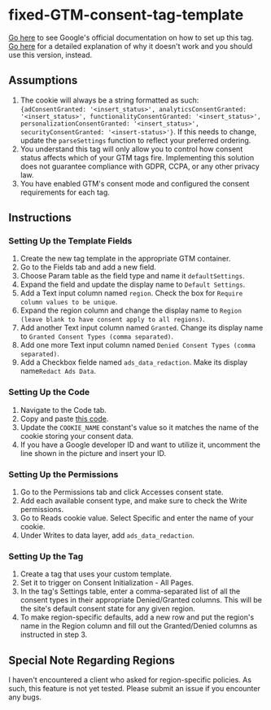 # fixed-GTM-consent-tag-template
[Go here](https://developers.google.com/tag-platform/tag-manager/templates/consent-apis) to see Google's official documentation on how to set up this tag.
[Go here]() for a detailed explanation of why it doesn't work and you should use this version, instead.
## Assumptions
1. The cookie will always be a string formatted as such: `{adConsentGranted: '<insert_status>', analyticsConsentGranted: '<insert_status>', functionalityConsentGranted: '<insert_status>', personalizationConsentGranted: '<insert_status>', securityConsentGranted: '<insert-status>'}`.  If this needs to change, update the `parseSettings` function to reflect your preferred ordering.
2. You understand this tag will only allow you to control how consent status affects which of your GTM tags fire. Implementing this solution does not guarantee compliance with GDPR, CCPA, or any other privacy law.
3. You have enabled GTM's consent mode and configured the consent requirements for each tag.
## Instructions
### Setting Up the Template Fields
1. Create the new tag template in the appropriate GTM container.
2. Go to the Fields tab and add a new field.
3. Choose Param table as the field type and name it `defaultSettings`.
4. Expand the field and update the display name to `Default Settings`.
5. Add a Text input column named `region`. Check the box for `Require column values to be unique`.
6. Expand the region column and change the display name to `Region (leave blank to have consent apply to all regions)`.
7. Add another Text input column named `Granted`. Change its display name to `Granted Consent Types (comma separated)`.
8. Add one more Text input column named `Denied Consent Types (comma separated)`.
9. Add a Checkbox fielde named `ads_data_redaction`. Make its display name`Redact Ads Data`.
### Setting Up the Code
1. Navigate to the Code tab.
2. Copy and paste [this code](template_code.md).
3. Update the `COOKIE_NAME` constant's value so it matches the name of the cookie storing your consent data.
4. If you have a Google developer ID and want to utilize it, uncomment the line shown in the picture and insert your ID.
### Setting Up the Permissions
1. Go to the Permissions tab and click Accesses consent state.
2. Add each available consent type, and make sure to check the Write permissions.
3. Go to Reads cookie value. Select Specific and enter the name of your cookie.
4. Under Writes to data layer, add `ads_data_redaction`.
### Setting Up the Tag
1. Create a tag that uses your custom template.
2. Set it to trigger on Consent Initialization - All Pages.
3. In the tag's Settings table, enter a comma-separated list of all the consent types in their appropriate Denied/Granted columns. This will be the site's default consent state for any given region.
4. To make region-specific defaults, add a new row and put the region's name in the Region column and fill out the Granted/Denied columns as instructed in step 3.
## Special Note Regarding Regions
I haven't encountered a client who asked for region-specific policies. As such, this feature is not yet tested. Please submit an issue if you encounter any bugs.
